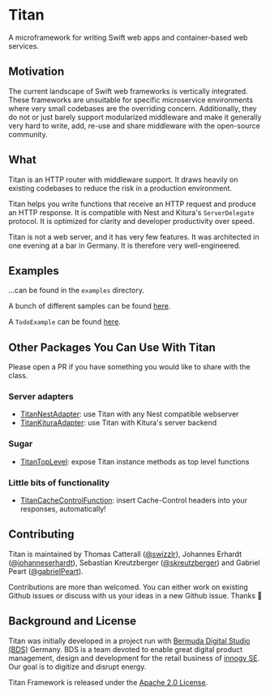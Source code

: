 # Titan

A microframework for writing Swift web apps and container-based web services.

## Motivation

The current landscape of Swift web frameworks is vertically integrated. These frameworks are unsuitable for specific microservice environments where very small codebases are the overriding concern. Additionally, they do not or just barely support modularized middleware and make it generally very hard to write, add, re-use and share middleware with the open-source community. 

## What

Titan is an HTTP router with middleware support. It draws heavily on existing codebases to reduce the risk in a production environment.

Titan helps you write functions that receive an HTTP request and produce an HTTP response. It is compatible with Nest and Kitura's `ServerDelegate` protocol. It is optimized for clarity and developer productivity over speed.

Titan is not a web server, and it has very few features. It was architected in one evening at a bar in Germany. It is therefore very well-engineered.

## Examples

...can be found in the `examples` directory.

A bunch of different samples can be found [here](https://github.com/bermudadigitalstudio/TitanSamples).

A `TodoExample` can be found [here](https://github.com/bermudadigitalstudio/TitanTodoBackend).

## Other Packages You Can Use With Titan

Please open a PR if you have something you would like to share with the class.

### Server adapters
- [TitanNestAdapter](https://github.com/bermudadigitalstudio/TitanNestAdapter): use Titan with any Nest compatible webserver
- [TitanKituraAdapter](https://github.com/bermudadigitalstudio/TitanKituraAdapter): use Titan with Kitura's server backend

### Sugar
- [TitanTopLevel](https://github.com/bermudadigitalstudio/TitanTopLevel): expose Titan instance methods as top level functions

### Little bits of functionality
- [TitanCacheControlFunction](https://github.com/bermudadigitalstudio/TitanCacheControlFunction): insert Cache-Control headers into your responses, automatically!


## Contributing

Titan is maintained by Thomas Catterall ([@swizzlr](https://github.com/swizzlr)), Johannes Erhardt ([@johanneserhardt](https://github.com/johanneserhardt)), Sebastian Kreutzberger ([@skreutzberger](https://github.com/skreutzberger)) and Gabriel Peart ([@gabrielPeart](https://github.com/gabrielPeart)).

Contributions are more than welcomed. You can either work on existing Github issues or discuss with us your ideas in a new Github issue. Thanks 🙌

## Background and License

Titan was initially developed in a project run with [Bermuda Digital Studio (BDS)](www.bdstudio.de) Germany. BDS is a team devoted to enable great digital product management, design and development for the retail business of [innogy SE](www.innogy.com). Our goal is to digitize and disrupt energy.

Titan Framework is released under the [Apache 2.0 License](https://github.com/bermudadigitalstudio/titan/blob/master/LICENSE.txt).
